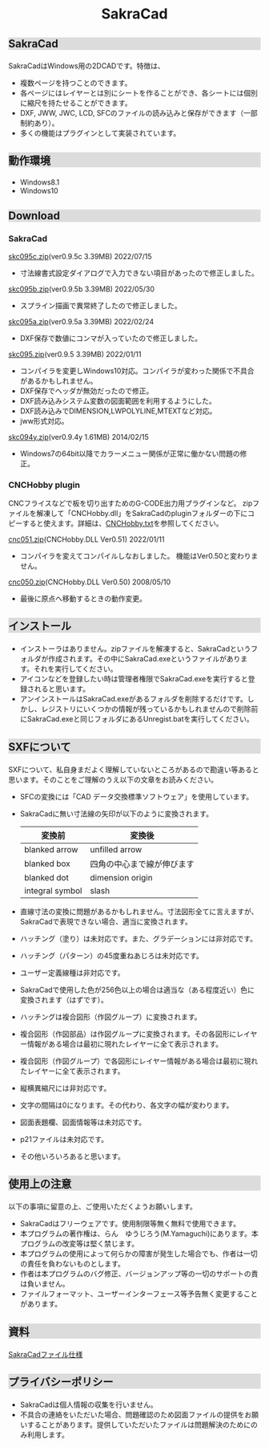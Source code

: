 # <div style="text-align: center;">SakraCad</div>
## <P style="BACKGROUND-COLOR: gainsboro">SakraCad</P>
SakraCadはWindows用の2DCADです。特徴は、
- 複数ページを持つことのできます。
- 各ページにはレイヤーとは別にシートを作ることができ、各シートには個別に縮尺を持たせることができます。
- DXF, JWW, JWC, LCD, SFCのファイルの読み込みと保存ができます（一部制約あり）。
- 多くの機能はプラグインとして実装されています。
## <P style="BACKGROUND-COLOR: gainsboro">動作環境</P>
- Windows8.1
- Windows10
## <P style="BACKGROUND-COLOR: gainsboro">Download</P>
### SakraCad

[skc095c.zip](download/skc095c.zip)(ver0.9.5c 3.39MB) 2022/07/15
- 寸法線書式設定ダイアログで入力できない項目があったので修正しました。

[skc095b.zip](download/skc095b.zip)(ver0.9.5b 3.39MB) 2022/05/30
- スプライン描画で異常終了したので修正しました。

[skc095a.zip](download/skc095a.zip)(ver0.9.5a 3.39MB) 2022/02/24
- DXF保存で数値にコンマが入っていたので修正しました。

[skc095.zip](download/skc095.zip)(ver0.9.5 3.39MB) 2022/01/11
- コンパイラを変更しWindows10対応。コンパイラが変わった関係で不具合があるかもしれません。
- DXF保存でヘッダが無効だったので修正。
- DXF読み込みシステム変数の図面範囲を利用するようにした。
- DXF読み込みでDIMENSION,LWPOLYLINE,MTEXTなど対応。
- jww形式対応。


[skc094y.zip](download/skc094y.zip)(ver0.9.4y 1.61MB) 2014/02/15
- Windows7の64bit以降でカラーメニュー関係が正常に働かない問題の修正。  
  
### CNCHobby plugin
CNCフライスなどで板を切り出すためのG-CODE出力用プラグインなど。 zipファイルを解凍して「CNCHobby.dll」をSakraCadのpluginフォルダーの下にコピーすると使えます。詳細は、[CNCHobby.txt](download/CNCHobby.txt)を参照してください。 

[cnc051.zip](download/cnc051.zip)(CNCHobby.DLL Ver0.51) 2022/01/11
- コンパイラを変えてコンパイルしなおしました。 機能はVer0.50と変わりません。

[cnc050.zip](download/cnc050.zip)(CNCHobby.DLL Ver0.50) 2008/05/10
- 最後に原点へ移動するときの動作変更。 

## <P style="BACKGROUND-COLOR: gainsboro">インストール</P>
- インストーラはありません。zipファイルを解凍すると、SakraCadというフォルダが作成されます。その中にSakraCad.exeというファイルがあります。それを実行してください。
- アイコンなどを登録したい時は管理者権限でSakraCad.exeを実行すると登録されると思います。
- アンインストールはSakraCad.exeがあるフォルダを削除するだけです。しかし、レジストリにいくつかの情報が残っているかもしれませんので削除前にSakraCad.exeと同じフォルダにあるUnregist.batを実行してください。

## <P style="BACKGROUND-COLOR: gainsboro">SXFについて</P>
SXFについて、私自身まだよく理解していないところがあるので勘違い等あると思います。そのことをご理解のうえ以下の文章をお読みください。
- SFCの変換には「CAD データ交換標準ソフトウェア」を使用しています。
- SakraCadに無い寸法線の矢印が以下のように変換されます。
  
    |変換前|変換後|
    |---|---|
    |blanked arrow|unfilled arrow|
    |blanked box|四角の中心まで線が伸びます|
    |blanked dot|dimension origin|
    |integral symbol|slash|

- 直線寸法の変換に問題があるかもしれません。寸法図形全てに言えますが、SakraCadで表現できない場合、適当に変換されます。
- ハッチング（塗り）は未対応です。また、グラデーションには非対応です。
- ハッチング（パターン）の45度重ねあじろは未対応です。
- ユーザー定義線種は非対応です。
- SakraCadで使用した色が256色以上の場合は適当な（ある程度近い）色に変換されます（はずです）。
- ハッチングは複合図形（作図グループ）に変換されます。
- 複合図形（作図部品）は作図グループに変換されます。その各図形にレイヤー情報がある場合は最初に現れたレイヤーに全て表示されます。
- 複合図形（作図グループ）で各図形にレイヤー情報がある場合は最初に現れたレイヤーに全て表示されます。
- 縦横異縮尺には非対応です。
- 文字の間隔は0になります。その代わり、各文字の幅が変わります。
- 図面表題欄、図面情報等は未対応です。
- p21ファイルは未対応です。
- その他いろいろあると思います。

## <P style="BACKGROUND-COLOR: gainsboro">使用上の注意</P>

以下の事項に留意の上、ご使用いただくようお願いします。
- SakraCadはフリーウェアです。使用制限等無く無料で使用できます。
- 本プログラムの著作権は、らん　ゆうじろう(M.Yamaguchi)にあります。本プログラムの改変等は堅く禁じます。
- 本プログラムの使用によって何らかの障害が発生した場合でも、作者は一切の責任を負わないものとします。
- 作者は本プログラムのバグ修正、バージョンアップ等の一切のサポートの責は負いません。
- ファイルフォーマット、ユーザーインターフェース等予告無く変更することがあります。

## <P style="BACKGROUND-COLOR: gainsboro">資料</P>

[SakraCadファイル仕様](./SakraCadFileFormat.html)

## <P style="BACKGROUND-COLOR: gainsboro">プライバシーポリシー</P>
- SakraCadは個人情報の収集を行いません。
- 不具合の連絡をいただいた場合、問題確認のため図面ファイルの提供をお願いすることがあります。提供していただいたファイルは問題解決のためにのみ利用します。
